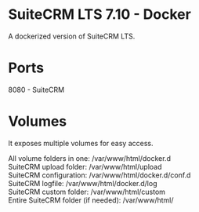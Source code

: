 # SuiteCRM LTS 7.10 - Docker

A dockerized version of SuiteCRM LTS. 

# Ports
8080 - SuiteCRM 

# Volumes

It exposes multiple volumes for easy access.

All volume folders in one: /var/www/html/docker.d  
SuiteCRM upload folder: /var/www/html/upload  
SuiteCRM configuration: /var/www/html/docker.d/conf.d  
SuiteCRM logfile: /var/www/html/docker.d/log   
SuiteCRM custom folder: /var/www/html/custom  
Entire SuiteCRM folder (if needed): /var/www/html/
